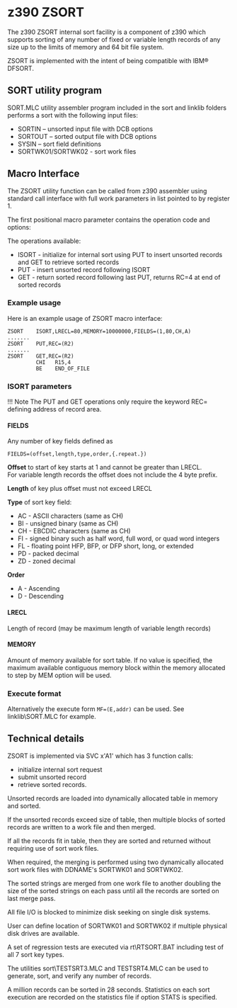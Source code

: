 # z390 ZSORT

The z390 ZSORT internal sort facility is a component of z390 which supports sorting of any number of fixed or variable length records of any size up to the limits of memory and 64 bit file system.

ZSORT is implemented with the intent of being compatible with IBM&reg; DFSORT.
## SORT utility program

SORT.MLC utility assembler program included in the sort and linklib folders performs a sort with the following input files:

* SORTIN – unsorted input file with DCB options 
* SORTOUT – sorted output file with DCB options
* SYSIN – sort field definitions
* SORTWK01/SORTWK02 - sort work files

## Macro Interface

The ZSORT utility function can be called from z390 assembler using standard call interface with full work parameters in list pointed to by register 1.

The first positional macro parameter contains the operation code and options:  

The operations available:

* ISORT - initialize for internal sort using PUT to insert unsorted records and GET to retrieve sorted records
* PUT - insert unsorted record following ISORT
* GET - return sorted record following last PUT, returns RC=4 at end of sorted records

### Example usage

Here is an example usage of ZSORT macro interface:

``` hlasm
ZSORT    ISORT,LRECL=80,MEMORY=10000000,FIELDS=(1,80,CH,A)
.......
ZSORT    PUT,REC=(R2)
.......
ZSORT    GET,REC=(R2)
         CHI   R15,4
         BE    END_OF_FILE
```

### ISORT parameters

!!! Note
    The PUT and GET operations only require the keyword REC= defining address of record area.

#### FIELDS
Any number of key fields defined as 

``` hlasm
FIELDS=(offset,length,type,order,{.repeat.})
```

**Offset** to start of key starts at 1 and cannot be greater than LRECL.  
For variable length records the offset does not include the 4 byte prefix.

**Length** of key plus offset must not exceed LRECL

**Type** of sort key field:

* AC - ASCII characters (same as CH)
* BI - unsigned binary (same as CH)
* CH - EBCDIC characters (same as CH)
* FI - signed binary such as half word, full word, or quad word integers
* FL - floating point HFP, BFP, or DFP short, long, or extended
* PD - packed decimal
* ZD - zoned decimal

**Order**

* A - Ascending
* D - Descending

#### LRECL

Length of record (may be maximum length of variable length records)

#### MEMORY

Amount of memory available for sort table.
If no value is specified, the maximum available contiguous memory block within the memory allocated to step by MEM option will be used.

### Execute format

Alternatively the execute form `MF=(E,addr)` can be used.  See linklib\SORT.MLC for example.

## Technical details

ZSORT is implemented via SVC x'A1' which has 3 function calls:

* initialize internal sort request
* submit unsorted record
* retrieve sorted records.

Unsorted records are loaded into dynamically allocated table in memory and sorted.

If the unsorted records exceed size of table, then multiple blocks of sorted records are written to a work file and then merged.

If all the records fit in table, then they are sorted and returned without requiring use of sort work files.

When required, the merging is performed using two dynamically allocated sort work files with DDNAME's SORTWK01 and SORTWK02. 

The sorted strings are merged from one work file to another doubling the size of the sorted strings on each pass until all the records are sorted on last merge pass.

All file I/O is blocked to minimize disk seeking on single disk systems.  

User can define location of SORTWK01 and SORTWK02 if multiple physical disk drives are available.

A set of regression tests are executed via rt\RTSORT.BAT including test of all 7 sort key types.

The utilities sort\TESTSRT3.MLC and TESTSRT4.MLC can be used to generate, sort, and verify any number of records.  

A million records can be sorted in 28 seconds.  Statistics on each sort execution are recorded on the statistics file if option STATS is specified.
